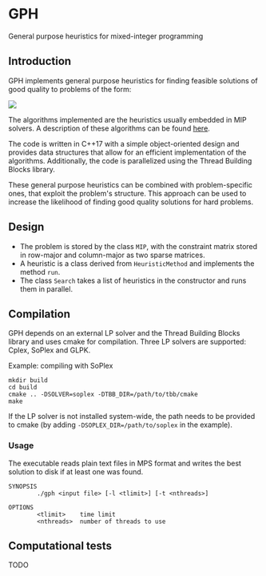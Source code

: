 # GPH
General purpose heuristics for mixed-integer programming

## Introduction
GPH implements general purpose heuristics for finding feasible solutions of good quality to problems of the form:

<img src="https://render.githubusercontent.com/render/math?math=\begin{aligned}%0A\min%20\quad%20%26%20c^Tx\\%0A\textrm{s.t.}%20\quad%20%26%20v%20\leq%20Ax%20\leq%20w%20\\%0A%26%20l%20\leq%20x%20\leq%20u%20\\%0A%20%20%26x_i%20\in%20\mathbb{Z}, \forall%20i%20\in%20I%20\quad%20%20%20%20%20\\%0A\end{aligned}">

The algorithms implemented are the heuristics usually embedded in MIP solvers.
A description of these algorithms can be found [here](https://opus4.kobv.de/opus4-zib/files/1112/Achterberg_Constraint_Integer_Programming.pdf).

The code is written in C++17 with a simple object-oriented design and provides data structures that allow for an efficient implementation of the algorithms.
Additionally, the code is parallelized using the Thread Building Blocks library.

These general purpose heuristics can be combined with problem-specific ones, that exploit the problem's structure.
This approach can be used to increase the likelihood of finding good quality solutions for hard problems.

## Design
* The problem is stored by the class `MIP`, with the constraint matrix stored in row-major and column-major as two sparse matrices.
* A heuristic is a class derived from `HeuristicMethod` and implements the method `run`.
* The class `Search` takes a list of heuristics in the constructor and runs them in parallel.

## Compilation
GPH depends on an external LP solver and the Thread Building Blocks library and uses cmake for compilation. Three LP solvers are supported: Cplex, SoPlex and GLPK. 

Example: compiling with SoPlex

```
mkdir build
cd build
cmake .. -DSOLVER=soplex -DTBB_DIR=/path/to/tbb/cmake
make
```

If the LP solver is not installed system-wide, the path needs to be provided to cmake (by adding `-DSOPLEX_DIR=/path/to/soplex` in the example).

### Usage
The executable reads plain text files in MPS format and writes the best solution to disk if at least one was found.

```
SYNOPSIS
        ./gph <input file> [-l <tlimit>] [-t <nthreads>]

OPTIONS
        <tlimit>    time limit
        <nthreads>  number of threads to use
```

## Computational tests
TODO
